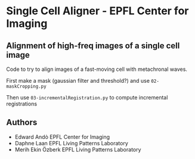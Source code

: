 # Single Cell Aligner - EPFL Center for Imaging

## Alignment of high-freq images of a single cell image
Code to try to align images of a fast-moving cell with metachronal waves.

First make a mask (gaussian filter and threshold?) and use `02-maskCropping.py`

Then use `03-incrementalRegistration.py` to compute incremental registrations

## Authors
  - Edward Andò EPFL Center for Imaging
  - Daphne Laan EPFL Living Patterns Laboratory
  - Merih Ekin Özberk EPFL Living Patterns Laboratory
